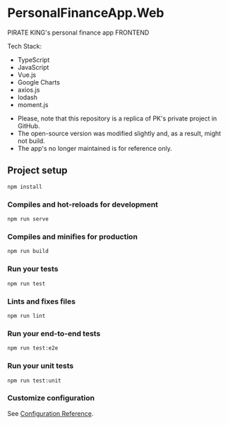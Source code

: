 # PersonalFinanceApp.Web

PIRATE KING's personal finance app FRONTEND

Tech Stack:

- TypeScript
- JavaScript
- Vue.js
- Google Charts
- axios.js
- lodash
- moment.js

* Please, note that this repository is a replica of PK's private project in GitHub. 
* The open-source version was modified slightly and, as a result, might not build. 
* The app's no longer maintained is for reference only. 

## Project setup
```
npm install
```

### Compiles and hot-reloads for development
```
npm run serve
```

### Compiles and minifies for production
```
npm run build
```

### Run your tests
```
npm run test
```

### Lints and fixes files
```
npm run lint
```

### Run your end-to-end tests
```
npm run test:e2e
```

### Run your unit tests
```
npm run test:unit
```

### Customize configuration
See [Configuration Reference](https://cli.vuejs.org/config/).
